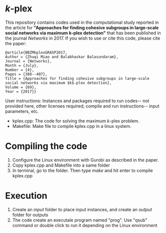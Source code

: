 # _k_-plex
This repository contains codes used in the computational study reported in the article for **"Approaches for finding cohesive subgroups in large‐scale social networks via maximum k‐plex detection"** that has been published in the journal _Networks_ in 2017. If you wish to use or cite this code, please cite the paper:
```
@article{BBZMkplexGRASP2017,
Author = {Zhuqi Miao and Balabhaskar Balasundaram},
Journal = {Networks},
Month = {July},
Number = {4},
Pages = {388--407},
Title = {Approaches for finding cohesive subgroups in large-scale social networks via maximum $k$-plex detection},
Volume = {69},
Year = {2017}}
```

User instructions: Instances and packages required to run codes-- not provided here, other licenses required; compile and run instructions-- input parameters, etc.

* kplex.cpp: The code for solving the maximum _k_-plex problem.
* Makefile: Make file to compile kplex.cpp in a linux system.

# Compiling the code
1. Configure the Linux environment with Gurobi as described in the paper.
2. Copy kplex.cpp and Makefile into a same folder
3. In terminal, go to the folder. Then type _make_ and hit enter to compile kplex.cpp

# Execution
1. Create an _input_ folder to place input instances, and create an _output_ folder for outputs
2. The code create an executale program named "prog". Use "qsub" command or double click to run it depending on the Linux environment
